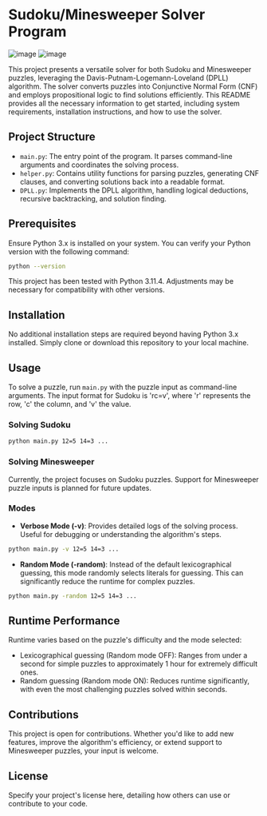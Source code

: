 
# Sudoku/Minesweeper Solver Program

![image](https://github.com/tarun2001sharma/Sudoku-Minesweeper-Solver/assets/59308544/91f23b12-07bb-4c23-8b7b-991055f56d29) 
![image](https://github.com/tarun2001sharma/Sudoku-Minesweeper-Solver/assets/59308544/d3edf38a-693c-4dd7-af74-32ccf26a5b89)

This project presents a versatile solver for both Sudoku and Minesweeper puzzles, leveraging the Davis-Putnam-Logemann-Loveland (DPLL) algorithm. The solver converts puzzles into Conjunctive Normal Form (CNF) and employs propositional logic to find solutions efficiently. This README provides all the necessary information to get started, including system requirements, installation instructions, and how to use the solver.

## Project Structure

- `main.py`: The entry point of the program. It parses command-line arguments and coordinates the solving process.
- `helper.py`: Contains utility functions for parsing puzzles, generating CNF clauses, and converting solutions back into a readable format.
- `DPLL.py`: Implements the DPLL algorithm, handling logical deductions, recursive backtracking, and solution finding.

## Prerequisites

Ensure Python 3.x is installed on your system. You can verify your Python version with the following command:

```bash
python --version
```

This project has been tested with Python 3.11.4. Adjustments may be necessary for compatibility with other versions.

## Installation

No additional installation steps are required beyond having Python 3.x installed. Simply clone or download this repository to your local machine.

## Usage

To solve a puzzle, run `main.py` with the puzzle input as command-line arguments. The input format for Sudoku is 'rc=v', where 'r' represents the row, 'c' the column, and 'v' the value.

### Solving Sudoku

```bash
python main.py 12=5 14=3 ...
```

### Solving Minesweeper

Currently, the project focuses on Sudoku puzzles. Support for Minesweeper puzzle inputs is planned for future updates.

### Modes

- **Verbose Mode (-v)**: Provides detailed logs of the solving process. Useful for debugging or understanding the algorithm's steps.

```bash
python main.py -v 12=5 14=3 ...
```

- **Random Mode (-random)**: Instead of the default lexicographical guessing, this mode randomly selects literals for guessing. This can significantly reduce the runtime for complex puzzles.

```bash
python main.py -random 12=5 14=3 ...
```

## Runtime Performance

Runtime varies based on the puzzle's difficulty and the mode selected:

- Lexicographical guessing (Random mode OFF): Ranges from under a second for simple puzzles to approximately 1 hour for extremely difficult ones.
- Random guessing (Random mode ON): Reduces runtime significantly, with even the most challenging puzzles solved within seconds.

## Contributions

This project is open for contributions. Whether you'd like to add new features, improve the algorithm's efficiency, or extend support to Minesweeper puzzles, your input is welcome.

## License

Specify your project's license here, detailing how others can use or contribute to your code.


